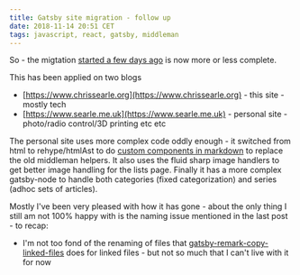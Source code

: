 ```yaml
---
title: Gatsby site migration - follow up
date: 2018-11-14 20:51 CET
tags: javascript, react, gatsby, middleman
---
```


So - the migtation [started a few days ago](/2018/11/10/update-blog-engine-to-gatsby) is now more or less complete.

This has been applied on two blogs

- [https://www.chrissearle.org](https://www.chrissearle.org) - this site - mostly tech
- [https://www.searle.me.uk](https://www.searle.me.uk) - personal site - photo/radio control/3D printing etc etc

The personal site uses more complex code oddly enough - it switched from html to rehype/htmlAst to do [custom components in markdown](https://using-remark.gatsbyjs.org/custom-components/)
to replace the old middleman helpers. It also uses the fluid sharp image handlers to get better image handling for the lists page. Finally
it has a more complex gatsby-node to handle both categories (fixed categorization) and series (adhoc sets of articles).

Mostly I've been very pleased with how it has gone - about the only thing I still am not 100% happy with is the naming issue
mentioned in the last post - to recap:

- I'm not too fond of the renaming of files that [gatsby-remark-copy-linked-files](https://github.com/gatsbyjs/gatsby/tree/master/packages/gatsby-remark-copy-linked-files) does for linked files - but not so much that I can't live with it for now
